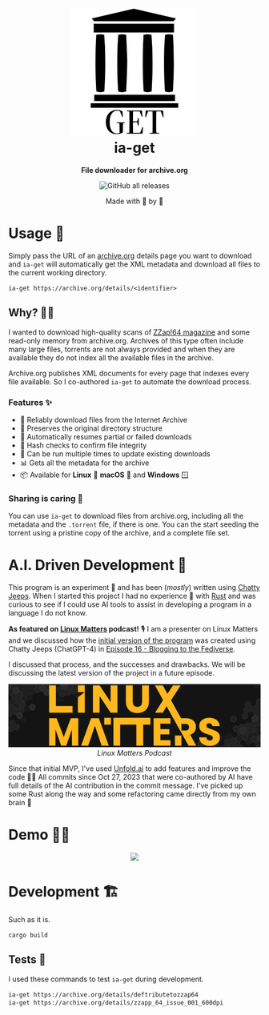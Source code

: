 <h1 align="center">
  <img src="assets/ia-get.png" width="256" height="256" alt="ia-get">
  <br />
  ia-get
</h1>

<p align="center"><b>File downloader for archive.org</b></p>
<p align="center">
<img alt="GitHub all releases" src="https://img.shields.io/github/downloads/wimpysworld/ia-get/total?logo=github&label=Downloads">
</p>

<p align="center">Made with 💝 by 🤖</p>

# Usage 📖

Simply pass the URL of an [archive.org](https://archive.org) details page you want to download and `ia-get` will automatically get the XML metadata and download all files to the current working directory.

```shell
ia-get https://archive.org/details/<identifier>
```

## Why? 🤔💭

I wanted to download high-quality scans of [ZZap!64 magazine](https://en.wikipedia.org/wiki/Zzap!64) and some read-only memory from archive.org.
Archives of this type often include many large files, torrents are not always provided and when they are available they do not index all the available files in the archive.

Archive.org publishes XML documents for every page that indexes every file available.
So I co-authored `ia-get` to automate the download process.

### Features ✨

- 🔽 Reliably download files from the Internet Archive
- 🌳 Preserves the original directory structure
- 🔄 Automatically resumes partial or failed downloads
- 🔏 Hash checks to confirm file integrity
- 🌱 Can be run multiple times to update existing downloads
- 📊 Gets all the metadata for the archive
- 📦️ Available for **Linux** 🐧 **macOS** 🍏 and **Windows** 🪟

### Sharing is caring 🤝

You can use `ia-get` to download files from archive.org, including all the metadata and the `.torrent` file, if there is one.
You can the start seeding the torrent using a pristine copy of the archive, and a complete file set.

# A.I. Driven Development 🤖

This program is an experiment 🧪 and has been (*mostly*) written using [Chatty Jeeps](https://ubuntu.social/@popey/111527182881051626).
When I started this project I had no experience 👶 with [Rust](https://www.rust-lang.org/) and was curious to see if I could use AI tools to assist in developing a program in a language I do not know.

**As featured on [Linux Matters](https://linuxmatters.sh) podcast!** 🎙️ I am a presenter on Linux Matters and we discussed how the [initial version of the program](https://github.com/wimpysworld/ia-get/tree/5f2b356e7d841f2756780e2a101cf8be4041a7f6) was created using Chatty Jeeps (ChatGPT-4) in [Episode 16 - Blogging to the Fediverse](https://linuxmatters.sh/16/).

I discussed that process, and the successes and drawbacks. We will be discussing the latest version of the project in a future episode.

<div align="center">
  <a href="https://linuxmatters.sh" target="_blank"><img src="https://raw.githubusercontent.com/wimpysworld/nix-config/main/.github/screenshots/linuxmatters.png" alt="Linux Matters Podcast"/></a>
  <br />
  <em>Linux Matters Podcast</em>
</div>

Since that initial MVP, I've used [Unfold.ai](https://unfoldai.io/) to add features and improve the code 🧑‍💻
All commits since Oct 27, 2023 that were co-authored by AI have full details of the AI contribution in the commit message.
I've picked up some Rust along the way and some refactoring came directly from my own brain 🧠

# Demo 🧑‍💻

<div align="center"><a href="https://asciinema.org/a/BO3vMD8rJawKhM1iZ3SZqVx0F?autoplay=1" target="_blank"><img src="https://asciinema.org/a/BO3vMD8rJawKhM1iZ3SZqVx0F.svg" /></a></div>


# Development 🏗️

Such as it is.

```shell
cargo build
```

## Tests 🤞

I used these commands to test `ia-get` during development.

```shell
ia-get https://archive.org/details/deftributetozzap64
ia-get https://archive.org/details/zzapp_64_issue_001_600dpi
```
